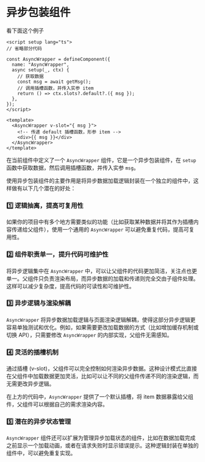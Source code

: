 # 异步包装组件

看下面这个例子

```vue
<script setup lang="ts">
// 省略部分代码

const AsyncWrapper = defineComponent({
  name: "AsyncWrapper",
  async setup(_, ctx) {
    // 获取数据
    const msg = await getMsg();
    // 调用插槽函数，并传入实参 item
    return () => ctx.slots?.default?.({ msg });
  },
});
</script>

<template>
  <AsyncWrapper v-slot="{ msg }">
    <!-- 传递 default 插槽函数，形参 item -->
    <div>{{ msg }}</div>
  </AsyncWrapper>
</template>
```

在当前组件中定义了一个 `AsyncWrapper` 组件，它是一个异步包装组件，在 `setup` 函数中获取数据，然后调用插槽函数，并传入实参 `msg`。

使用异步包装组件的主要作用是将异步数据加载逻辑封装在一个独立的组件中，这样做有以下几个潜在的好处：

### 1️⃣ 逻辑抽离，提高可复用性

如果你的项目中有多个地方需要类似的功能（比如获取某种数据并将其作为插槽内容传递给父组件），使用一个通用的 `AsyncWrapper` 可以避免重复代码，提高可复用性。

### 2️⃣ 组件职责单一，提升代码可维护性

将异步逻辑集中在 `AsyncWrapper` 中，可以让父组件的代码更加简洁，关注点也更单一。父组件只负责渲染布局，而异步数据的加载和传递则完全交由子组件处理。这样可以减少复杂度，提高代码的可读性和可维护性。

### 3️⃣ 异步逻辑与渲染解耦

`AsyncWrapper` 将异步数据加载逻辑与页面渲染逻辑解耦，使得这部分异步逻辑更容易单独测试和优化。例如，如果需要更改加载数据的方式（比如增加缓存机制或切换 API），只需要修改 `AsyncWrapper` 的内部实现，父组件无需感知。

### 4️⃣ 灵活的插槽机制

通过插槽 (v-slot)，父组件可以完全控制如何渲染异步数据。这种设计模式比直接在父组件中加载数据更加灵活，比如可以让不同的父组件传递不同的渲染逻辑，而无需更改异步逻辑。

在上方的代码中，`AsyncWrapper` 提供了一个默认插槽，将 item 数据暴露给父组件，父组件可以根据自己的需求渲染内容。

### 5️⃣ 潜在的异步状态管理

`AsyncWrapper` 组件还可以扩展为管理异步加载状态的组件，比如在数据加载完成之前显示一个加载动画，或者在请求失败时显示错误提示。这种逻辑封装在单独的组件中，可以避免重复实现。

